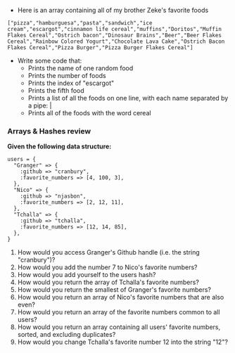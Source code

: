 - Here is an array containing all of my brother Zeke's favorite foods
```
["pizza","hamburguesa","pasta","sandwich","ice cream","escargot","cinnamon life cereal","muffins","Doritos","Muffin Flakes Cereal","Ostrich bacon","Dinosaur Brains","Beer","Beer Flakes Cereal","Rainbow Colored Yogurt","Chocolate Lava Cake","Ostrich Bacon Flakes Cereal","Pizza Burger","Pizza Burger Flakes Cereal"]
```
- Write some code that:
  - Prints the name of one random food
  - Prints the number of foods
  - Prints the index of "escargot"
  - Prints the fifth food
  - Prints a list of all the foods on one line, with each name separated by a pipe: |
  - Prints all of the foods with the word cereal

### Arrays & Hashes review
**Given the following data structure:**

    users = {
      "Granger" => {
        :github => "cranbury",
        :favorite_numbers => [4, 100, 3],
      },
      "Nico" => {
        :github => "njasbon",
        :favorite_numbers => [2, 12, 11],
      },
      "Tchalla" => {
        :github => "tchalla",
        :favorite_numbers => [12, 14, 85],
      },
    }

1. How would you access Granger's Github handle (i.e. the string "cranbury")?
2. How would you add the number 7 to Nico's favorite numbers?
3. How would you add yourself to the users hash?
4. How would you return the array of Tchalla's favorite numbers?
5. How would you return the smallest of Granger's favorite numbers?
6. How would you return an array of Nico's favorite numbers that are also even?
7. How would you return an array of the favorite numbers common to all users?
8. How would you return an array containing all users' favorite numbers, sorted, and excluding duplicates?
9. How would you change Tchalla's favorite number 12 into the string "12"?